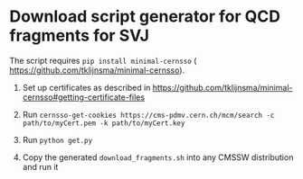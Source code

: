 # Download script generator for QCD fragments for SVJ

The script requires `pip install minimal-cernsso` ( https://github.com/tklijnsma/minimal-cernsso).

1. Set up certificates as described in https://github.com/tklijnsma/minimal-cernsso#getting-certificate-files

2. Run `cernsso-get-cookies https://cms-pdmv.cern.ch/mcm/search -c path/to/myCert.pem -k path/to/myCert.key`

3. Run `python get.py`

4. Copy the generated `download_fragments.sh` into any CMSSW distribution and run it
